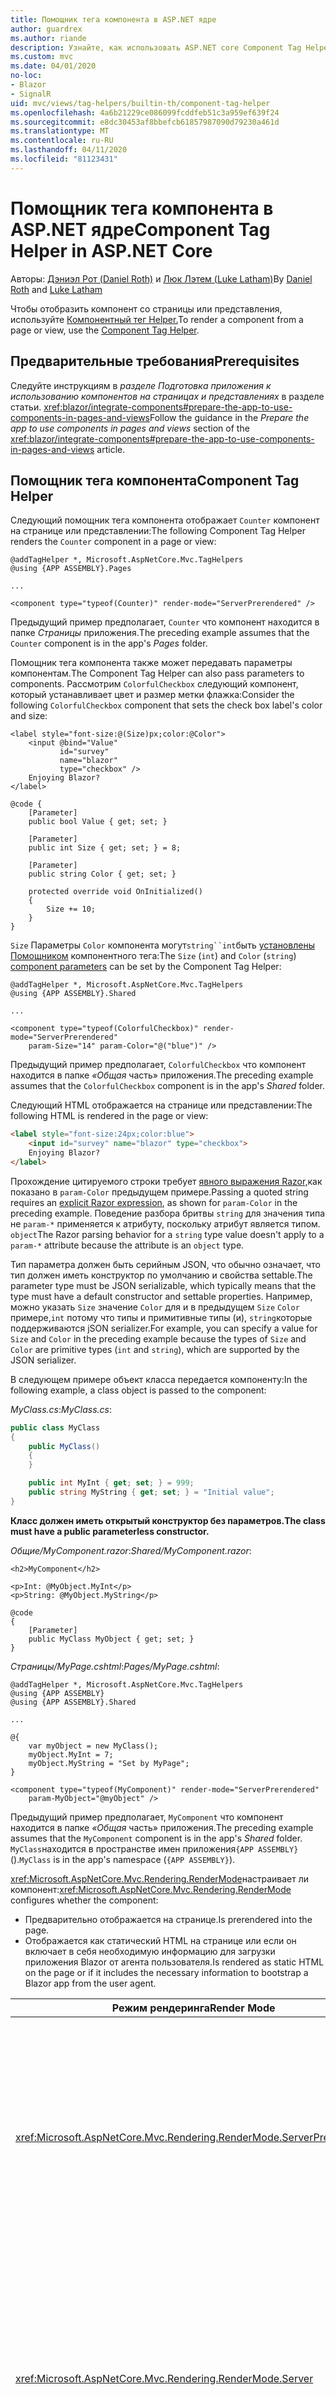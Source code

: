 ```yaml
---
title: Помощник тега компонента в ASP.NET ядре
author: guardrex
ms.author: riande
description: Узнайте, как использовать ASP.NET core Component Tag Helper для визуализации компонентов Razor на страницах и представлениях.
ms.custom: mvc
ms.date: 04/01/2020
no-loc:
- Blazor
- SignalR
uid: mvc/views/tag-helpers/builtin-th/component-tag-helper
ms.openlocfilehash: 4a6b21229ce086099fcddfeb51c3a959ef639f24
ms.sourcegitcommit: e8dc30453af8bbefcb61857987090d79230a461d
ms.translationtype: MT
ms.contentlocale: ru-RU
ms.lasthandoff: 04/11/2020
ms.locfileid: "81123431"
---
```

# <a name="component-tag-helper-in-aspnet-core"></a><span data-ttu-id="ee140-103">Помощник тега компонента в ASP.NET ядре</span><span class="sxs-lookup"><span data-stu-id="ee140-103">Component Tag Helper in ASP.NET Core</span></span>

<span data-ttu-id="ee140-104">Авторы: [Дэниэл Рот (Daniel Roth)](https://github.com/danroth27) и [Люк Лэтем (Luke Latham)](https://github.com/guardrex)</span><span class="sxs-lookup"><span data-stu-id="ee140-104">By [Daniel Roth](https://github.com/danroth27) and [Luke Latham](https://github.com/guardrex)</span></span>

<span data-ttu-id="ee140-105">Чтобы отобразить компонент со страницы или представления, используйте [Компонентный тег Helper.](xref:Microsoft.AspNetCore.Mvc.TagHelpers.ComponentTagHelper)</span><span class="sxs-lookup"><span data-stu-id="ee140-105">To render a component from a page or view, use the [Component Tag Helper](xref:Microsoft.AspNetCore.Mvc.TagHelpers.ComponentTagHelper).</span></span>

## <a name="prerequisites"></a><span data-ttu-id="ee140-106">Предварительные требования</span><span class="sxs-lookup"><span data-stu-id="ee140-106">Prerequisites</span></span>

<span data-ttu-id="ee140-107">Следуйте инструкциям в *разделе Подготовка приложения к использованию компонентов на страницах и представлениях* в разделе статьи. <xref:blazor/integrate-components#prepare-the-app-to-use-components-in-pages-and-views></span><span class="sxs-lookup"><span data-stu-id="ee140-107">Follow the guidance in the *Prepare the app to use components in pages and views* section of the <xref:blazor/integrate-components#prepare-the-app-to-use-components-in-pages-and-views> article.</span></span>

## <a name="component-tag-helper"></a><span data-ttu-id="ee140-108">Помощник тега компонента</span><span class="sxs-lookup"><span data-stu-id="ee140-108">Component Tag Helper</span></span>

<span data-ttu-id="ee140-109">Следующий помощник тега компонента отображает `Counter` компонент на странице или представлении:</span><span class="sxs-lookup"><span data-stu-id="ee140-109">The following Component Tag Helper renders the `Counter` component in a page or view:</span></span>

```cshtml
@addTagHelper *, Microsoft.AspNetCore.Mvc.TagHelpers
@using {APP ASSEMBLY}.Pages

...

<component type="typeof(Counter)" render-mode="ServerPrerendered" />
```

<span data-ttu-id="ee140-110">Предыдущий пример предполагает, `Counter` что компонент находится в папке *Страницы* приложения.</span><span class="sxs-lookup"><span data-stu-id="ee140-110">The preceding example assumes that the `Counter` component is in the app's *Pages* folder.</span></span>

<span data-ttu-id="ee140-111">Помощник тега компонента также может передавать параметры компонентам.</span><span class="sxs-lookup"><span data-stu-id="ee140-111">The Component Tag Helper can also pass parameters to components.</span></span> <span data-ttu-id="ee140-112">Рассмотрим `ColorfulCheckbox` следующий компонент, который устанавливает цвет и размер метки флажка:</span><span class="sxs-lookup"><span data-stu-id="ee140-112">Consider the following `ColorfulCheckbox` component that sets the check box label's color and size:</span></span>

```razor
<label style="font-size:@(Size)px;color:@Color">
    <input @bind="Value"
           id="survey" 
           name="blazor" 
           type="checkbox" />
    Enjoying Blazor?
</label>

@code {
    [Parameter]
    public bool Value { get; set; }

    [Parameter]
    public int Size { get; set; } = 8;

    [Parameter]
    public string Color { get; set; }

    protected override void OnInitialized()
    {
        Size += 10;
    }
}
```

<span data-ttu-id="ee140-113">`Size` Параметры `Color` компонента могут`string``int`быть [установлены Помощником](xref:blazor/components#component-parameters) компонентного тега:</span><span class="sxs-lookup"><span data-stu-id="ee140-113">The `Size` (`int`) and `Color` (`string`) [component parameters](xref:blazor/components#component-parameters) can be set by the Component Tag Helper:</span></span>

```cshtml
@addTagHelper *, Microsoft.AspNetCore.Mvc.TagHelpers
@using {APP ASSEMBLY}.Shared

...

<component type="typeof(ColorfulCheckbox)" render-mode="ServerPrerendered" 
    param-Size="14" param-Color="@("blue")" />
```

<span data-ttu-id="ee140-114">Предыдущий пример предполагает, `ColorfulCheckbox` что компонент находится в папке *«Общая* часть» приложения.</span><span class="sxs-lookup"><span data-stu-id="ee140-114">The preceding example assumes that the `ColorfulCheckbox` component is in the app's *Shared* folder.</span></span>

<span data-ttu-id="ee140-115">Следующий HTML отображается на странице или представлении:</span><span class="sxs-lookup"><span data-stu-id="ee140-115">The following HTML is rendered in the page or view:</span></span>

```html
<label style="font-size:24px;color:blue">
    <input id="survey" name="blazor" type="checkbox">
    Enjoying Blazor?
</label>
```

<span data-ttu-id="ee140-116">Прохождение цитируемого строки требует [явного выражения Razor,](xref:mvc/views/razor#explicit-razor-expressions)как показано в `param-Color` предыдущем примере.</span><span class="sxs-lookup"><span data-stu-id="ee140-116">Passing a quoted string requires an [explicit Razor expression](xref:mvc/views/razor#explicit-razor-expressions), as shown for `param-Color` in the preceding example.</span></span> <span data-ttu-id="ee140-117">Поведение разбора бритвы `string` для значения типа не `param-*` применяется к атрибуту, поскольку атрибут является типом. `object`</span><span class="sxs-lookup"><span data-stu-id="ee140-117">The Razor parsing behavior for a `string` type value doesn't apply to a `param-*` attribute because the attribute is an `object` type.</span></span>

<span data-ttu-id="ee140-118">Тип параметра должен быть серийным JSON, что обычно означает, что тип должен иметь конструктор по умолчанию и свойства settable.</span><span class="sxs-lookup"><span data-stu-id="ee140-118">The parameter type must be JSON serializable, which typically means that the type must have a default constructor and settable properties.</span></span> <span data-ttu-id="ee140-119">Например, можно указать `Size` значение `Color` для и в предыдущем `Size` `Color` примере,`int` потому что типы и примитивные типы (и), `string`которые поддерживаются jSON serializer.</span><span class="sxs-lookup"><span data-stu-id="ee140-119">For example, you can specify a value for `Size` and `Color` in the preceding example because the types of `Size` and `Color` are primitive types (`int` and `string`), which are supported by the JSON serializer.</span></span>

<span data-ttu-id="ee140-120">В следующем примере объект класса передается компоненту:</span><span class="sxs-lookup"><span data-stu-id="ee140-120">In the following example, a class object is passed to the component:</span></span>

<span data-ttu-id="ee140-121">*MyClass.cs*:</span><span class="sxs-lookup"><span data-stu-id="ee140-121">*MyClass.cs*:</span></span>

```csharp
public class MyClass
{
    public MyClass()
    {
    }

    public int MyInt { get; set; } = 999;
    public string MyString { get; set; } = "Initial value";
}
```

<span data-ttu-id="ee140-122">**Класс должен иметь открытый конструктор без параметров.**</span><span class="sxs-lookup"><span data-stu-id="ee140-122">**The class must have a public parameterless constructor.**</span></span>

<span data-ttu-id="ee140-123">*Общие/MyComponent.razor*:</span><span class="sxs-lookup"><span data-stu-id="ee140-123">*Shared/MyComponent.razor*:</span></span>

```razor
<h2>MyComponent</h2>

<p>Int: @MyObject.MyInt</p>
<p>String: @MyObject.MyString</p>

@code
{
    [Parameter]
    public MyClass MyObject { get; set; }
}
```

<span data-ttu-id="ee140-124">*Страницы/MyPage.cshtml*:</span><span class="sxs-lookup"><span data-stu-id="ee140-124">*Pages/MyPage.cshtml*:</span></span>

```cshtml
@addTagHelper *, Microsoft.AspNetCore.Mvc.TagHelpers
@using {APP ASSEMBLY}
@using {APP ASSEMBLY}.Shared

...

@{
    var myObject = new MyClass();
    myObject.MyInt = 7;
    myObject.MyString = "Set by MyPage";
}

<component type="typeof(MyComponent)" render-mode="ServerPrerendered" 
    param-MyObject="@myObject" />
```

<span data-ttu-id="ee140-125">Предыдущий пример предполагает, `MyComponent` что компонент находится в папке *«Общая* часть» приложения.</span><span class="sxs-lookup"><span data-stu-id="ee140-125">The preceding example assumes that the `MyComponent` component is in the app's *Shared* folder.</span></span> <span data-ttu-id="ee140-126">`MyClass`находится в пространстве имен приложения`{APP ASSEMBLY}`().</span><span class="sxs-lookup"><span data-stu-id="ee140-126">`MyClass` is in the app's namespace (`{APP ASSEMBLY}`).</span></span>

<span data-ttu-id="ee140-127"><xref:Microsoft.AspNetCore.Mvc.Rendering.RenderMode>настраивает ли компонент:</span><span class="sxs-lookup"><span data-stu-id="ee140-127"><xref:Microsoft.AspNetCore.Mvc.Rendering.RenderMode> configures whether the component:</span></span>

* <span data-ttu-id="ee140-128">Предварительно отображается на странице.</span><span class="sxs-lookup"><span data-stu-id="ee140-128">Is prerendered into the page.</span></span>
* <span data-ttu-id="ee140-129">Отображается как статический HTML на странице или если он включает в себя необходимую информацию для загрузки приложения Blazor от агента пользователя.</span><span class="sxs-lookup"><span data-stu-id="ee140-129">Is rendered as static HTML on the page or if it includes the necessary information to bootstrap a Blazor app from the user agent.</span></span>

| <span data-ttu-id="ee140-130">Режим рендеринга</span><span class="sxs-lookup"><span data-stu-id="ee140-130">Render Mode</span></span> | <span data-ttu-id="ee140-131">Описание</span><span class="sxs-lookup"><span data-stu-id="ee140-131">Description</span></span> |
| ----------- | ----------- |
| <xref:Microsoft.AspNetCore.Mvc.Rendering.RenderMode.ServerPrerendered> | <span data-ttu-id="ee140-132">Renders компонент в статический HTML и Blazor включает маркер для приложения Server.</span><span class="sxs-lookup"><span data-stu-id="ee140-132">Renders the component into static HTML and includes a marker for a Blazor Server app.</span></span> <span data-ttu-id="ee140-133">Когда пользователь-агент запускается, этот маркер используется Blazor для загрузки приложения.</span><span class="sxs-lookup"><span data-stu-id="ee140-133">When the user-agent starts, this marker is used to bootstrap a Blazor app.</span></span> |
| <xref:Microsoft.AspNetCore.Mvc.Rendering.RenderMode.Server> | <span data-ttu-id="ee140-134">Отображает маркер для Blazor приложения Server.</span><span class="sxs-lookup"><span data-stu-id="ee140-134">Renders a marker for a Blazor Server app.</span></span> <span data-ttu-id="ee140-135">Выход из компонента не включен.</span><span class="sxs-lookup"><span data-stu-id="ee140-135">Output from the component isn't included.</span></span> <span data-ttu-id="ee140-136">Когда пользователь-агент запускается, этот маркер используется Blazor для загрузки приложения.</span><span class="sxs-lookup"><span data-stu-id="ee140-136">When the user-agent starts, this marker is used to bootstrap a Blazor app.</span></span> |
| <xref:Microsoft.AspNetCore.Mvc.Rendering.RenderMode.Static> | <span data-ttu-id="ee140-137">Рендеринг компонента в статический HTML.</span><span class="sxs-lookup"><span data-stu-id="ee140-137">Renders the component into static HTML.</span></span> |

<span data-ttu-id="ee140-138">Хотя страницы и представления могут использовать компоненты, обратное не соответствует действительности.</span><span class="sxs-lookup"><span data-stu-id="ee140-138">While pages and views can use components, the converse isn't true.</span></span> <span data-ttu-id="ee140-139">Компоненты не могут использовать функции, связанные с представлением и страницей, такие как частичные представления и разделы.</span><span class="sxs-lookup"><span data-stu-id="ee140-139">Components can't use view- and page-specific features, such as partial views and sections.</span></span> <span data-ttu-id="ee140-140">Чтобы использовать логику из частичного представления в компоненте, увечись логику частичного представления в компонент.</span><span class="sxs-lookup"><span data-stu-id="ee140-140">To use logic from a partial view in a component, factor out the partial view logic into a component.</span></span>

<span data-ttu-id="ee140-141">Рендеринг компонентов сервера со статической html-страницы не поддерживается.</span><span class="sxs-lookup"><span data-stu-id="ee140-141">Rendering server components from a static HTML page isn't supported.</span></span>

## <a name="additional-resources"></a><span data-ttu-id="ee140-142">Дополнительные ресурсы</span><span class="sxs-lookup"><span data-stu-id="ee140-142">Additional resources</span></span>

* <xref:Microsoft.AspNetCore.Mvc.TagHelpers.ComponentTagHelper>
* <xref:mvc/views/tag-helpers/intro>
* <xref:blazor/components>
